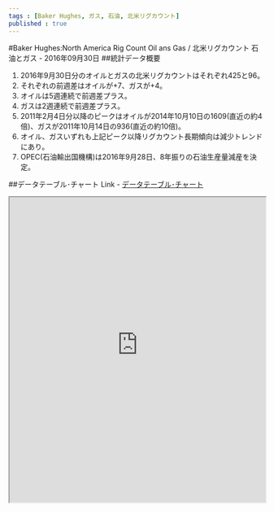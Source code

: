 ```yaml
--- 
tags : [Baker Hughes, ガス, 石油, 北米リグカウント] 
published : true
---
```

#Baker Hughes:North America Rig Count Oil ans Gas / 北米リグカウント 石油とガス - 2016年09月30日
##統計データ概要
1. 2016年9月30日分のオイルとガスの北米リグカウントはそれぞれ425と96。
1. それぞれの前週差はオイルが+7、ガスが+4。
1. オイルは5週連続で前週差プラス。
1. ガスは2週連続で前週差プラス。 
1. 2011年2月4日分以降のピークはオイルが2014年10月10日の1609(直近の約4倍)、ガスが2011年10月14日の936(直近の約10倍)。
1. オイル、ガスいずれも上記ピーク以降リグカウント長期傾向は減少トレンドにあり。
1. OPEC(石油輸出国機構)は2016年9月28日、8年振りの石油生産量減産を決定。
	
##データテーブル･チャート
Link - [データテーブル･チャート](http://knowledgevault.saecanet.com/charts/am-consulting.co.jp-20161001184502.html)
<iframe src="http://knowledgevault.saecanet.com/charts/am-consulting.co.jp-20161001184502.html" width="100%" height="600px"></iframe>